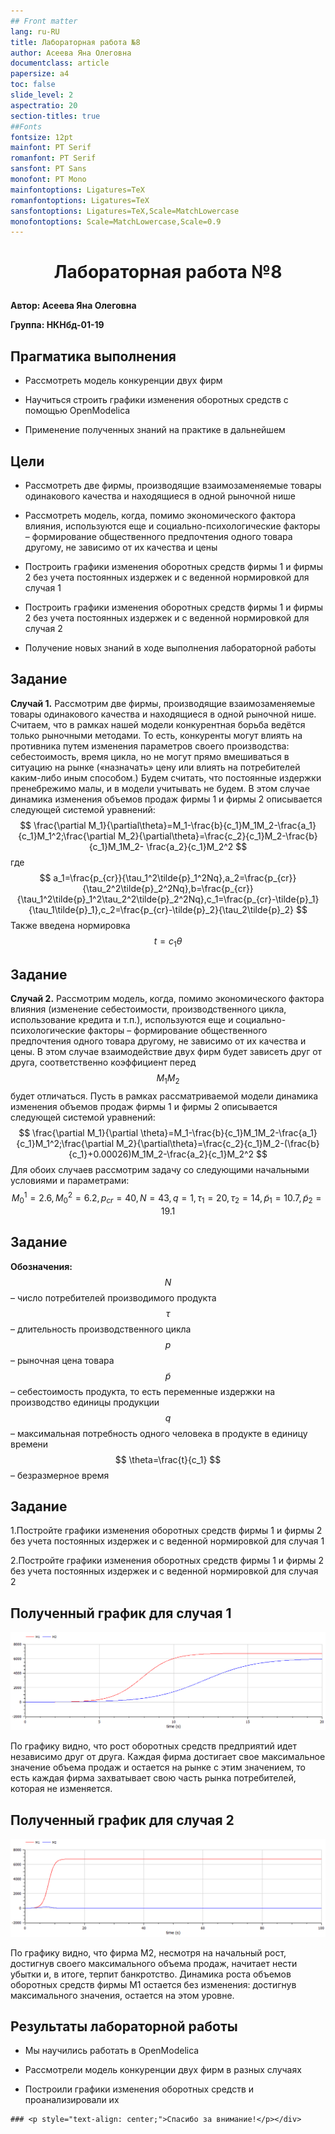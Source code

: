 ```yaml
---
## Front matter
lang: ru-RU
title: Лабораторная работа №8
author: Асеева Яна Олеговна
documentclass: article
papersize: a4
toc: false
slide_level: 2
aspectratio: 20
section-titles: true
##Fonts
fontsize: 12pt
mainfont: PT Serif
romanfont: PT Serif
sansfont: PT Sans
monofont: PT Mono
mainfontoptions: Ligatures=TeX
romanfontoptions: Ligatures=TeX
sansfontoptions: Ligatures=TeX,Scale=MatchLowercase
monofontoptions: Scale=MatchLowercase,Scale=0.9
---
```








# <p style="text-align: center;">Лабораторная работа №8</p>



**Автор: Асеева Яна Олеговна**

**Группа: НКНбд-01-19**

<div style="page-break-after: always;">

## Прагматика выполнения


- Рассмотреть модель конкуренции двух фирм

- Научиться строить графики изменения оборотных средств с помощью OpenModelica

- Применение полученных знаний на практике в дальнейшем</div>

  <div style="page-break-after: always;">

## Цели

- Рассмотреть две фирмы, производящие взаимозаменяемые товары одинакового качества и находящиеся в одной рыночной нише

- Рассмотреть модель, когда, помимо экономического фактора влияния, используются еще и социально-психологические факторы – формирование общественного предпочтения одного товара другому, не зависимо от их качества и цены

- Построить графики изменения оборотных средств фирмы 1 и фирмы 2 без учета постоянных издержек и с веденной нормировкой для случая 1

- Построить графики изменения оборотных средств фирмы 1 и фирмы 2 без учета постоянных издержек и с веденной нормировкой для случая 2

- Получение новых знаний в ходе выполнения лабораторной работы</div>

  <div style="page-break-after: always;">

## Задание

**Случай 1.**  Рассмотрим две фирмы, производящие взаимозаменяемые товары одинакового качества и находящиеся в одной рыночной нише. Считаем, что в рамках нашей модели конкурентная борьба ведётся только рыночными методами. То есть, конкуренты могут влиять на противника путем изменения параметров своего производства: себестоимость, время цикла, но не могут прямо вмешиваться в ситуацию на рынке («назначать» цену или влиять на потребителей каким-либо иным способом.) Будем считать, что постоянные издержки пренебрежимо малы, и в модели учитывать не будем. В этом случае динамика изменения объемов продаж фирмы 1 и фирмы 2 описывается следующей системой уравнений: 
$$
\frac{\partial M_1}{\partial\theta}=M_1-\frac{b}{c_1}M_1M_2-\frac{a_1}{c_1}M_1^2;\frac{\partial M_2}{\partial\theta}=\frac{c_2}{c_1}M_2-\frac{b}{c_1}M_1M_2- \frac{a_2}{c_1}M_2^2
$$
где 
$$
a_1=\frac{p_{cr}}{\tau_1^2\tilde{p}_1^2Nq},a_2=\frac{p_{cr}}{\tau_2^2\tilde{p}_2^2Nq},b=\frac{p_{cr}}{\tau_1^2\tilde{p}_1^2\tau_2^2\tilde{p}_2^2Nq},c_1=\frac{p_{cr}-\tilde{p}_1}{\tau_1\tilde{p}_1},c_2=\frac{p_{cr}-\tilde{p}_2}{\tau_2\tilde{p}_2}
$$
Также введена нормировка 
$$
t=c_1\theta
$$
</div>

<div style="page-break-after: always;">

## Задание

**Случай 2.** Рассмотрим модель, когда, помимо экономического фактора влияния (изменение себестоимости, производственного цикла, использование кредита и т.п.), используются еще и социально-психологические факторы – формирование общественного предпочтения одного товара другому, не зависимо от их качества и цены. В этом случае взаимодействие двух фирм будет зависеть друг от друга, соответственно коэффициент перед 
$$
M_1M_2
$$
будет отличаться. Пусть в  рамках рассматриваемой модели динамика изменения объемов продаж фирмы 1 и фирмы 2 описывается следующей системой уравнений:
$$
\frac{\partial M_1}{\partial \theta}=M_1-\frac{b}{c_1}M_1M_2-\frac{a_1}{c_1}M_1^2;\frac{\partial M_2}{\partial\theta}=\frac{c_2}{c_1}M_2-(\frac{b}{c_1}+0.00026)M_1M_2-\frac{a_2}{c_1}M_2^2
$$
Для обоих случаев рассмотрим задачу со следующими начальными условиями и параметрами: 
$$
M_0^1=2.6,M_0^2=6.2,p_{cr}=40,N=43,q=1,\tau_1=20,\tau_2=14,\tilde{p}_1=10.7,\tilde{p}_2=19.1
$$
</div>

<div style="page-break-after: always;">

## Задание
**Обозначения:**
$$
N
$$
– число потребителей производимого продукта
$$
\tau
$$
– длительность производственного цикла
$$
p
$$
– рыночная цена товара
$$
\tilde{p}
$$
– себестоимость продукта, то есть переменные издержки на производство единицы продукции
$$
q
$$
– максимальная потребность одного человека в продукте в единицу времени
$$
\theta=\frac{t}{c_1}
$$
– безразмерное время</div>

<div style="page-break-after: always;">

## Задание
1.Постройте графики изменения оборотных средств фирмы 1 и фирмы 2 без учета постоянных издержек и с веденной нормировкой для случая 1

2.Постройте графики изменения оборотных средств фирмы 1 и фирмы 2 без учета постоянных издержек и с веденной нормировкой для случая 2</div>

<div style="page-break-after: always;">

## Полученный график для случая 1

![случай 1](image8.1/8.1.PNG)

По графику видно, что рост оборотных средств предприятий идет независимо друг от друга. Каждая фирма достигает свое максимальное значение объема продаж и остается на рынке с этим значением, то есть каждая фирма захватывает свою часть рынка потребителей, которая не изменяется. </div>

  <div style="page-break-after: always;">

## Полученный график для случая 2

![случай 2](image8.1/8.2.PNG)

По графику видно, что фирма M2, несмотря на начальный рост, достигнув своего максимального объема продаж, начитает нести убытки и, в итоге, терпит банкротство. Динамика роста объемов оборотных средств фирмы M1 остается без изменения: достигнув максимального значения, остается на этом уровне.</div>

  <div style="page-break-after: always;">

## Результаты лабораторной работы



- Мы научились работать в OpenModelica

- Рассмотрели модель конкуренции двух фирм в разных случаях

-  Построили графики изменения оборотных средств и проанализировали их</div>

  <div style="page-break-after: always;">
    

    

    

    ### <p style="text-align: center;">Спасибо за внимание!</p></div>
